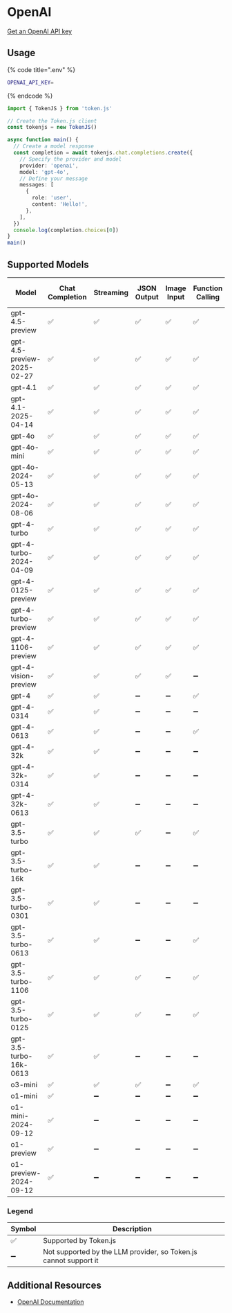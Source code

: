 # OpenAI

[Get an OpenAI API key](https://platform.openai.com/account/api-keys)

## Usage

{% code title=".env" %}
```bash
OPENAI_API_KEY=
```
{% endcode %}

```typescript
import { TokenJS } from 'token.js'

// Create the Token.js client
const tokenjs = new TokenJS()

async function main() {
  // Create a model response
  const completion = await tokenjs.chat.completions.create({
    // Specify the provider and model
    provider: 'openai',
    model: 'gpt-4o',
    // Define your message
    messages: [
      {
        role: 'user',
        content: 'Hello!',
      },
    ],
  })
  console.log(completion.choices[0])
}
main()
```

<!-- compatibility -->
## Supported Models

| Model                      | Chat Completion | Streaming | JSON Output | Image Input | Function Calling | N > 1 |
| -------------------------- | --------------- | --------- | ----------- | ----------- | ---------------- | ----- |
| gpt-4.5-preview            | ✅               | ✅         | ✅           | ✅           | ✅                | ✅     |
| gpt-4.5-preview-2025-02-27 | ✅               | ✅         | ✅           | ✅           | ✅                | ✅     |
| gpt-4.1                    | ✅               | ✅         | ✅           | ✅           | ✅                | ✅     |
| gpt-4.1-2025-04-14         | ✅               | ✅         | ✅           | ✅           | ✅                | ✅     |
| gpt-4o                     | ✅               | ✅         | ✅           | ✅           | ✅                | ✅     |
| gpt-4o-mini                | ✅               | ✅         | ✅           | ✅           | ✅                | ✅     |
| gpt-4o-2024-05-13          | ✅               | ✅         | ✅           | ✅           | ✅                | ✅     |
| gpt-4o-2024-08-06          | ✅               | ✅         | ✅           | ✅           | ✅                | ✅     |
| gpt-4-turbo                | ✅               | ✅         | ✅           | ✅           | ✅                | ✅     |
| gpt-4-turbo-2024-04-09     | ✅               | ✅         | ✅           | ✅           | ✅                | ✅     |
| gpt-4-0125-preview         | ✅               | ✅         | ✅           | ✅           | ✅                | ✅     |
| gpt-4-turbo-preview        | ✅               | ✅         | ✅           | ✅           | ✅                | ✅     |
| gpt-4-1106-preview         | ✅               | ✅         | ✅           | ✅           | ✅                | ✅     |
| gpt-4-vision-preview       | ✅               | ✅         | ✅           | ✅           | ➖                | ✅     |
| gpt-4                      | ✅               | ✅         | ➖           | ➖           | ✅                | ✅     |
| gpt-4-0314                 | ✅               | ✅         | ➖           | ➖           | ➖                | ✅     |
| gpt-4-0613                 | ✅               | ✅         | ➖           | ➖           | ✅                | ✅     |
| gpt-4-32k                  | ✅               | ✅         | ➖           | ➖           | ➖                | ✅     |
| gpt-4-32k-0314             | ✅               | ✅         | ➖           | ➖           | ➖                | ✅     |
| gpt-4-32k-0613             | ✅               | ✅         | ➖           | ➖           | ➖                | ✅     |
| gpt-3.5-turbo              | ✅               | ✅         | ✅           | ➖           | ✅                | ✅     |
| gpt-3.5-turbo-16k          | ✅               | ✅         | ➖           | ➖           | ➖                | ✅     |
| gpt-3.5-turbo-0301         | ✅               | ✅         | ➖           | ➖           | ➖                | ✅     |
| gpt-3.5-turbo-0613         | ✅               | ✅         | ➖           | ➖           | ✅                | ✅     |
| gpt-3.5-turbo-1106         | ✅               | ✅         | ✅           | ➖           | ✅                | ✅     |
| gpt-3.5-turbo-0125         | ✅               | ✅         | ✅           | ➖           | ✅                | ✅     |
| gpt-3.5-turbo-16k-0613     | ✅               | ✅         | ➖           | ➖           | ➖                | ✅     |
| o3-mini                    | ✅               | ✅         | ✅           | ➖           | ✅                | ✅     |
| o1-mini                    | ✅               | ➖         | ➖           | ➖           | ➖                | ✅     |
| o1-mini-2024-09-12         | ✅               | ➖         | ➖           | ➖           | ➖                | ✅     |
| o1-preview                 | ✅               | ➖         | ➖           | ➖           | ➖                | ✅     |
| o1-preview-2024-09-12      | ✅               | ➖         | ➖           | ➖           | ➖                | ✅     |

### Legend
| Symbol             | Description                           |
|--------------------|---------------------------------------|
| :white_check_mark: | Supported by Token.js                 |
| :heavy_minus_sign: | Not supported by the LLM provider, so Token.js cannot support it     |
<!-- end compatibility -->

## Additional Resources

* [OpenAI Documentation](https://platform.openai.com/docs/overview)
